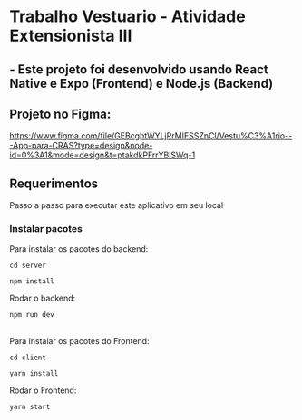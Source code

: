 # Trabalho Vestuario - Atividade Extensionista III

## - Este projeto foi desenvolvido usando React Native e Expo (Frontend) e Node.js (Backend)

## Projeto no Figma:

https://www.figma.com/file/GEBcghtWYLjRrMIFSSZnCl/Vestu%C3%A1rio---App-para-CRAS?type=design&node-id=0%3A1&mode=design&t=ptakdkPFrrYBlSWq-1

## Requerimentos

Passo a passo para executar este aplicativo em seu local

### Instalar pacotes

Para instalar os pacotes do backend:

```
cd server
```

```
npm install
```

Rodar o backend:

```
npm run dev
```

<br>
Para instalar os pacotes do Frontend:

```
cd client
```

```
yarn install
```

Rodar o Frontend:

```
yarn start
```


